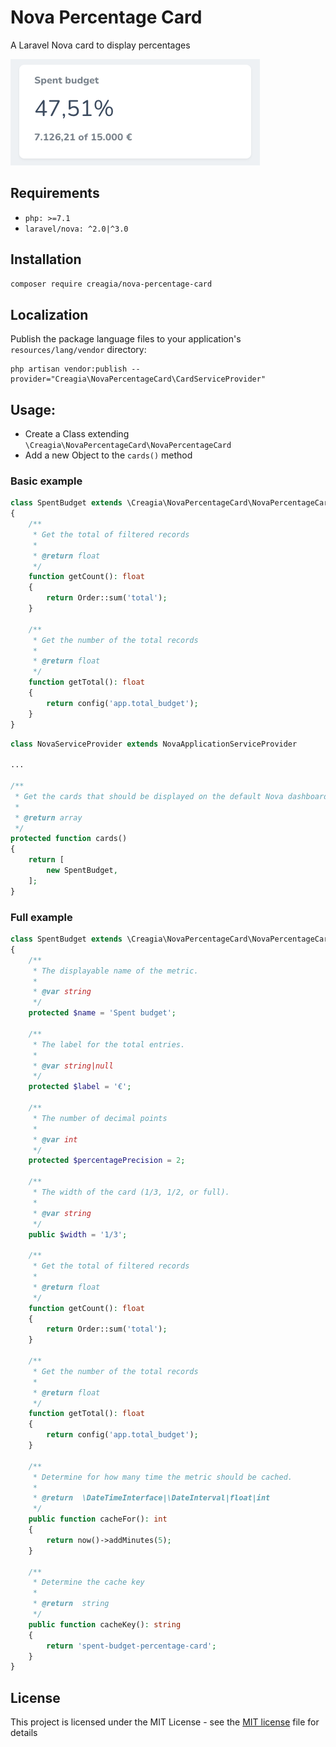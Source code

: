 # Nova Percentage Card
A Laravel Nova card to display percentages

![alt text](screenshot.png)

## Requirements

- `php: >=7.1`
- `laravel/nova: ^2.0|^3.0`

## Installation
```bash
composer require creagia/nova-percentage-card
```

## Localization
Publish the package language files to your application's `resources/lang/vendor` directory:
```
php artisan vendor:publish --provider="Creagia\NovaPercentageCard\CardServiceProvider"
```

## Usage:
- Create a Class extending `\Creagia\NovaPercentageCard\NovaPercentageCard`
- Add a new Object to the `cards()` method

### Basic example
```php
class SpentBudget extends \Creagia\NovaPercentageCard\NovaPercentageCard
{
    /**
     * Get the total of filtered records
     *
     * @return float
     */
    function getCount(): float
    {
        return Order::sum('total');
    }

    /**
     * Get the number of the total records
     *
     * @return float
     */
    function getTotal(): float
    {
        return config('app.total_budget');
    }
}
```

```php
class NovaServiceProvider extends NovaApplicationServiceProvider

...

/**
 * Get the cards that should be displayed on the default Nova dashboard.
 *
 * @return array
 */
protected function cards()
{
    return [
        new SpentBudget,
    ];
}

```
### Full example
```php
class SpentBudget extends \Creagia\NovaPercentageCard\NovaPercentageCard
{
    /**
     * The displayable name of the metric.
     *
     * @var string
     */
    protected $name = 'Spent budget';
    
    /**
     * The label for the total entries.
     *
     * @var string|null
     */
    protected $label = '€';

    /**
     * The number of decimal points
     *
     * @var int
     */
    protected $percentagePrecision = 2;

    /**
     * The width of the card (1/3, 1/2, or full).
     *
     * @var string
     */
    public $width = '1/3';

    /**
     * Get the total of filtered records
     *
     * @return float
     */
    function getCount(): float
    {
        return Order::sum('total');
    }

    /**
     * Get the number of the total records
     *
     * @return float
     */
    function getTotal(): float
    {
        return config('app.total_budget');
    }
    
    /**
     * Determine for how many time the metric should be cached.
     *
     * @return  \DateTimeInterface|\DateInterval|float|int
     */
    public function cacheFor(): int
    {
        return now()->addMinutes(5);
    }

    /**
     * Determine the cache key
     *
     * @return  string
     */
    public function cacheKey(): string
    {
        return 'spent-budget-percentage-card';
    }
}
```

## License

This project is licensed under the MIT License - see the [MIT license](LICENSE.md) file for details
